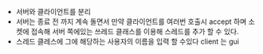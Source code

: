 - 서버와 클라이언트를 분리
- 서버는 종료 전 까지 계속 돌면서 만약 클라이언트를 여러번 호출시 accept 하며 
소켓에 접속해 서버 쪽에있는 쓰레드 클래스를 이용해 스레드를 추가 할 수 있다.
- 스레드 클레스에 그에 해당하는 사용자의 이름을 입력 할 수있다 client 는 gui